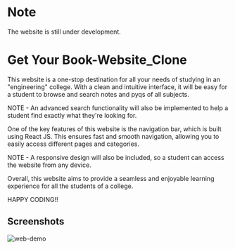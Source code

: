 # Note

The website is still under development.




#  Get Your Book-Website_Clone

This website is a one-stop destination for all your needs of studying in an "engineering" college. With a clean and intuitive interface, it will be easy for a student to browse and search notes and pyqs of all subjects. 

NOTE -  An advanced search functionality will also be implemented to help a student find exactly what they're looking for.

One of the key features of this website is the navigation bar, which is built using React JS. This ensures fast and smooth navigation, allowing you to easily access different pages and categories. 

NOTE - A responsive design will also be included, so a student can access the website from any device.

Overall, this website aims to provide a seamless and enjoyable learning experience for all the students of a college. 


HAPPY CODING!!


## Screenshots


![web-demo](https://user-images.githubusercontent.com/117503011/211112061-28acfe91-8b1f-4f50-8869-6df9a4486641.png)


